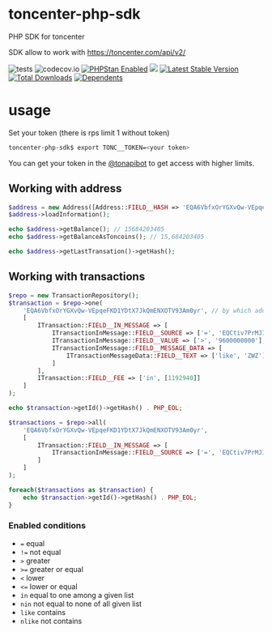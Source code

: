# toncenter-php-sdk

PHP SDK for toncenter

SDK allow to work with https://toncenter.com/api/v2/

![tests](https://github.com/jeyroik/toncenter-php-sdk/workflows/PHP%20Composer/badge.svg?branch=master&event=push)
![codecov.io](https://codecov.io/gh/jeyroik/toncenter-php-sdk/coverage.svg?branch=master)
<a href="https://github.com/phpstan/phpstan"><img src="https://img.shields.io/badge/PHPStan-enabled-brightgreen.svg?style=flat" alt="PHPStan Enabled"></a> 
<a href="https://codeclimate.com/github/jeyroik/toncenter-php-sdk/maintainability"><img src="https://api.codeclimate.com/v1/badges/ec3578c5a44df50d3317/maintainability" /></a>
[![Latest Stable Version](https://poser.pugx.org/jeyroik/toncenter-php-sdk/v)](//packagist.org/packages/jeyroik/toncenter-php-sdk)
[![Total Downloads](https://poser.pugx.org/jeyroik/toncenter-php-sdk/downloads)](//packagist.org/packages/jeyroik/toncenter-php-sdk)
[![Dependents](https://poser.pugx.org/jeyroik/toncenter-php-sdk/dependents)](//packagist.org/packages/jeyroik/toncenter-php-sdk)


# usage

Set your token (there is rps limit 1 without token)

```bash
toncenter-php-sdk$ export TONC__TOKEN=<your token>
```

You can get your token in the [@tonapibot](https://t.me/tonapibot) to get access with higher limits.

## Working with address

```php
$address = new Address([Address::FIELD__HASH => 'EQA6VbfxOrYGXvQw-VEpqeFKD1YDtX7JkQmENXOTV93Am0Yr']);
$address->loadInformation();

echo $address->getBalance(); // 15684203405
echo $address->getBalanceAsToncoins(); // 15,684203405

echo $address->getLastTransation()->getHash();
```

## Working with transactions

```php
$repo = new TransactionRepository();
$transaction = $repo->one(
    'EQA6VbfxOrYGXvQw-VEpqeFKD1YDtX7JkQmENXOTV93Am0yr', // by which address need to search transactions
    [
        ITransaction::FIELD__IN_MESSAGE => [
            ITransactionInMessage::FIELD__SOURCE => ['=', 'EQCtiv7PrMJImWiF2L5oJCgPnzp-VML2CAt5cbn1VsKAxLiE'],
            ITransactionInMessage::FIELD__VALUE => ['>', '9600000000'], //9.6 toncoins
            ITransactionInMessage::FIELD__MESSAGE_DATA => [
                ITransactionMessageData::FIELD__TEXT => ['like', 'ZWZ']
            ]
        ],
        ITransaction::FIELD__FEE => ['in', [1192940]]
    ]
);

echo $transaction->getId()->getHash() . PHP_EOL;

$transactions = $repo->all(
    'EQA6VbfxOrYGXvQw-VEpqeFKD1YDtX7JkQmENXOTV93Am0yr',
    [
        ITransaction::FIELD__IN_MESSAGE => [
            ITransactionInMessage::FIELD__SOURCE => ['=', 'EQCtiv7PrMJImWiF2L5oJCgPnzp-VML2CAt5cbn1VsKAxLiE'],
        ]
    ]
);

foreach($transactions as $transaction) {
    echo $transaction->getId()->getHash() . PHP_EOL;
}
```

### Enabled conditions

- `=` equal
- `!=` not equal
- `>` greater
- `>=` greater or equal
- `<` lower
- `<=` lower or equal
- `in` equal to one among a given list
- `nin` not equal to none of all given list
- `like` contains
- `nlike` not contains